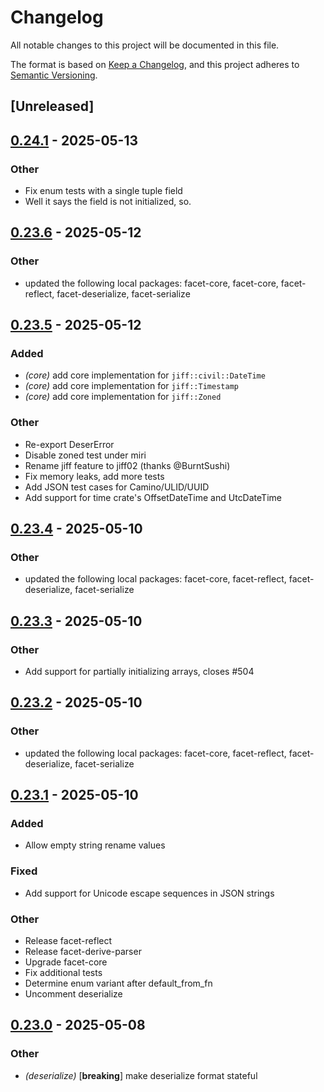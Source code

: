 # Changelog

All notable changes to this project will be documented in this file.

The format is based on [Keep a Changelog](https://keepachangelog.com/en/1.0.0/),
and this project adheres to [Semantic Versioning](https://semver.org/spec/v2.0.0.html).

## [Unreleased]

## [0.24.1](https://github.com/facet-rs/facet/compare/facet-json-v0.24.0...facet-json-v0.24.1) - 2025-05-13

### Other

- Fix enum tests with a single tuple field
- Well it says the field is not initialized, so.

## [0.23.6](https://github.com/facet-rs/facet/compare/facet-json-v0.23.5...facet-json-v0.23.6) - 2025-05-12

### Other

- updated the following local packages: facet-core, facet-core, facet-reflect, facet-deserialize, facet-serialize

## [0.23.5](https://github.com/facet-rs/facet/compare/facet-json-v0.23.4...facet-json-v0.23.5) - 2025-05-12

### Added

- *(core)* add core implementation for `jiff::civil::DateTime`
- *(core)* add core implementation for `jiff::Timestamp`
- *(core)* add core implementation for `jiff::Zoned`

### Other

- Re-export DeserError
- Disable zoned test under miri
- Rename jiff feature to jiff02 (thanks @BurntSushi)
- Fix memory leaks, add more tests
- Add JSON test cases for Camino/ULID/UUID
- Add support for time crate's OffsetDateTime and UtcDateTime

## [0.23.4](https://github.com/facet-rs/facet/compare/facet-json-v0.23.3...facet-json-v0.23.4) - 2025-05-10

### Other

- updated the following local packages: facet-core, facet-reflect, facet-deserialize, facet-serialize

## [0.23.3](https://github.com/facet-rs/facet/compare/facet-json-v0.23.2...facet-json-v0.23.3) - 2025-05-10

### Other

- Add support for partially initializing arrays, closes #504

## [0.23.2](https://github.com/facet-rs/facet/compare/facet-json-v0.23.1...facet-json-v0.23.2) - 2025-05-10

### Other

- updated the following local packages: facet-core, facet-reflect, facet-deserialize, facet-serialize

## [0.23.1](https://github.com/facet-rs/facet/compare/facet-json-v0.23.0...facet-json-v0.23.1) - 2025-05-10

### Added

- Allow empty string rename values

### Fixed

- Add support for Unicode escape sequences in JSON strings

### Other

- Release facet-reflect
- Release facet-derive-parser
- Upgrade facet-core
- Fix additional tests
- Determine enum variant after default_from_fn
- Uncomment deserialize

## [0.23.0](https://github.com/facet-rs/facet/compare/facet-json-v0.22.0...facet-json-v0.23.0) - 2025-05-08

### Other

- *(deserialize)* [**breaking**] make deserialize format stateful
